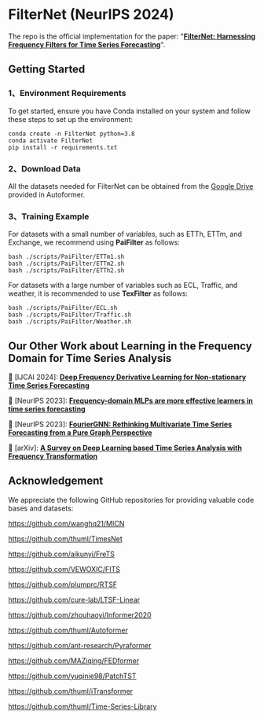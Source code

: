 # FilterNet (NeurIPS 2024)

The repo is the official implementation for the paper: "[**FilterNet: Harnessing Frequency Filters for Time Series Forecasting**](https://neurips.cc/virtual/2024/poster/93257)".


## Getting Started

### 1、Environment Requirements

To get started, ensure you have Conda installed on your system and follow these steps to set up the environment:

```
conda create -n FilterNet python=3.8
conda activate FilterNet
pip install -r requirements.txt
```

### 2、Download Data
All the datasets needed for FilterNet can be obtained from the [Google Drive](https://drive.google.com/drive/folders/1ZOYpTUa82_jCcxIdTmyr0LXQfvaM9vIy) provided in Autoformer. 

### 3、Training Example

For datasets with a small number of variables, such as ETTh, ETTm, and Exchange, we recommend using **PaiFilter** as follows:
```
bash ./scripts/PaiFilter/ETTm1.sh
bash ./scripts/PaiFilter/ETTm2.sh
bash ./scripts/PaiFilter/ETTh2.sh
```

For datasets with a large number of variables such as ECL, Traffic, and weather, it is recommended to use **TexFilter** as follows:
```
bash ./scripts/PaiFilter/ECL.sh
bash ./scripts/PaiFilter/Traffic.sh
bash ./scripts/PaiFilter/Weather.sh
```

## Our Other Work about Learning in the Frequency Domain for Time Series Analysis
🚩 [IJCAI 2024]: [**Deep Frequency Derivative Learning for Non-stationary Time Series Forecasting**](https://arxiv.org/abs/2407.00502)

🚩 [NeurIPS 2023]: [**Frequency-domain MLPs are more effective learners in time series forecasting**](https://proceedings.neurips.cc/paper_files/paper/2023/hash/f1d16af76939f476b5f040fd1398c0a3-Abstract-Conference.html) 

🚩 [NeurIPS 2023]: [**FourierGNN: Rethinking Multivariate Time Series Forecasting from a Pure Graph Perspective**](https://proceedings.neurips.cc/paper_files/paper/2023/hash/dc1e32dd3eb381dbc71482f6a96cbf86-Abstract-Conference.html) 

🚩 [arXiv]: [**A Survey on Deep Learning based Time Series Analysis with Frequency Transformation**](https://arxiv.org/abs/2302.02173)



## Acknowledgement

We appreciate the following GitHub repositories for providing valuable code bases and datasets:

https://github.com/wanghq21/MICN

https://github.com/thuml/TimesNet

https://github.com/aikunyi/FreTS

https://github.com/VEWOXIC/FITS

https://github.com/plumprc/RTSF

https://github.com/cure-lab/LTSF-Linear

https://github.com/zhouhaoyi/Informer2020

https://github.com/thuml/Autoformer

https://github.com/ant-research/Pyraformer

https://github.com/MAZiqing/FEDformer

https://github.com/yuqinie98/PatchTST

https://github.com/thuml/iTransformer

https://github.com/thuml/Time-Series-Library
